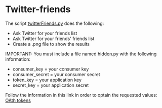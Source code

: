 # Twitter-friends

The script [twitterFriends.py](https://github.com/sergirovira/Twitter-friends/blob/master/twitterFriends.py) does the following:
  
  - Ask Twitter for your friends list
  - Ask Twitter for your friends' friends list
  - Create a .png file to show the results

IMPORTANT: 
  You must include a file named hidden.py with the following information:
  
  - consumer_key = your consumer key
  - consumer_secret = your consumer secret
  - token_key = your application key
  - secret_key = your application secret
  

Follow the information in this link in order to optain the requested values: [OAth tokens](https://dev.twitter.com/oauth/overview/application-owner-access-tokens)
